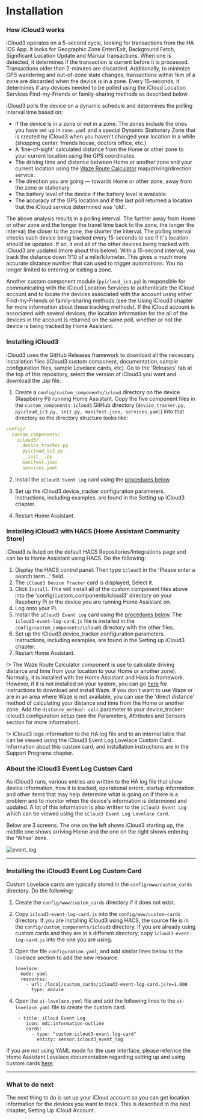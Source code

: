 # Installation

### How iCloud3 works

iCloud3 operates on a 5-second cycle, looking for transactions from the HA IOS App. It looks for Geographic Zone Enter/Exit, Background Fetch, Significant Location Update and Manual transactions. When one is detected, it determines if the transaction is current before it is processed. Transactions older than 2-minutes are discarded. Additionally, to minimize GPS wandering and out-of-zone state changes, transactions within 1km of a zone are discarded when the device is in a zone.  Every 15-seconds, it determines if any devices needed to be polled using the iCloud Location Services Find-my-Friends or family-sharing methods as described below.

iCloud3 polls the device on a dynamic schedule and determines the polling interval time based on:

- If the device is in a zone or not in a zone. The zones include the ones you have set up in `zone.yaml` and a special Dynamic Stationary Zone that is created by iCloud3 when you haven't changed your location in a while (shopping center, friends house, doctors office, etc.)
- A 'line-of-sight' calculated distance from the Home or other zone to your current location using the GPS coordinates.
- The driving time and distance between Home or another zone and your current location using the [Waze Route Calculator](http://www.waze.com) map/driving/direction service.
- The direction you are going — towards Home or other zone, away from the zone or stationary.
- The battery level of the device if the battery level is available.
- The accuracy of the GPS location and if the last poll returned a location that the iCloud service determined was 'old'.

The above analysis results in a polling interval. The further away from Home or other zone and the longer the travel time back to the zone, the longer the interval; the closer to the zone, the shorter the interval. The polling interval checks each device being tracked every 15-seconds to see if it's location should be updated. If so, it and all of the other devices being tracked with iCloud3 are updated (more about this below). With a 15-second interval, you track the distance down 1/10 of a mile/kilometer. This gives a much more accurate distance number that can used to trigger automations. You no longer limited to entering or exiting a zone.

Another custom component module (`pyicloud_ic3.py`) is responsible for communicating with the iCloud Location Services to authenticate the iCloud account and to locate the devices associated with the account using either Find-my-Friends or family-sharing methods (see the Using iCloud3 chapter for more information about these tracking methods). If the iCloud account is associated with several devices, the location information for the all of the devices in the account is returned on the same poll, whether or not the device is being tracked by Home Assistant.

### Installing iCloud3

iCloud3 uses the GitHub Releases framework to download all the necessary installation files (iCloud3 custom component, documentation, sample configuration files, sample Lovelace cards, etc). Go to the 'Releases' tab at the top of this repository, select the version of iCloud3 you want and download the .zip file.

1. Create a `config/custom_components/icloud` directory on the device (Raspberry Pi) running Home Assistant. Copy the five component files in the `custom_components-icloud3` GitHub directory (`device_tracker.py, pyicloud_ic3.py, init.py, manifest.json, services.yaml`) into that directory so the directory structure looks like:

```yaml
config/
  custom_components/
    icloud3/
      device_tracker.py
      pyicloud_ic3.py
      __init__.py
      manifest.json
      services.yaml
```

2. Install the `iCloud3 Event Log` card using the [procedures below](#installing-the-icloud3-event-log-custom-card).

3. Set up the iCloud3 device_tracker configuration parameters. Instructions, including examples, are found in the Setting up iCloud3 chapter.

4. Restart Home Assistant.

### Installing iCloud3 with HACS (Home Assistant Community Store)

iCloud3 is listed on the default HACS Repositories/Integrations page and can be to Home Assistant using HACS. Do the following:

1. Display the HACS control panel. Then type `icloud3` in the 'Please enter a search term...' field.
2. The `iCloud3 Device Tracker` card is displayed, Select it.
3. Click `Install`. This will install all of the custom component files above into the 'config/custom_components/icloud3' directory on your Raspberry Pi or the device you are running Home Assistant on.
4. Log onto your Pi.
5. Install the `iCloud3 Event Log` card using the [procedures below](#installing-the-icloud3-event-log-custom-card). The `icloud3-event-log-card.js` file is installed in the `config/custom_components/icloud3` directory with the other files.
6. Set up the iCloud3 device_tracker configuration parameters. Instructions, including examples, are found in the Setting up iCloud3 chapter.
7. Restart Home Assistant.

!> The Waze Route Calculator component is use to calculate driving distance and time from your location to your Home or another zone). Normally, it is installed with the Home Assistant and Hass.io framework. However, if it is not installed on your system, you can go [here](https://github.com/kovacsbalu/WazeRouteCalculator) for instructions to download and install Waze. If you don't want to use Waze or are in an area where Waze is not available, you can use the 'direct distance' method of calculating your distance and time from the Home or another zone. Add the `distance_method: calc` parameter to your device_tracker: icloud3 configuration setup (see the Parameters, Attributes and Sensors section for more information).

!> iCloud3 logs information to the HA log file and to an internal table that can be viewed using the iCloud3 Event Log Lovelace Custom Card. Information about this custom card, and installation instructions are in the Support Programs chapter.

### About the iCloud3 Event Log Custom Card
As iCloud3 runs, various entries are written to the HA log file that show device information, how it is tracked, operational errors, startup information and other items that may help determine what is going on if there is a problem and to monitor when the device's information is determined and updated. A lot of this information is also written to the `iCloud3 Event Log` which can be viewed using the `iCloud3 Event Log Lovelace Card`.

Below are 3 screens. The one on the left shows iCloud3 starting up, the middle one shows arriving Home and the one on the right shows entering the 'Whse' zone.

![event_log](../images/event_log_initializing.jpg)

---
### Installing the iCloud3 Event Log Custom Card
Custom Lovelace cards are typically stored in the `config/www/custom_cards` directory. Do the following:

1. Create the `config/www/custom_cards` directory if it does not exist.

2. Copy `icloud3-event-log-card.js` into the `config/www/custom-cards` directory. If you are installing iCloud3 using HACS, the source file is in the `config/custom_components/icloud3` directory. If you are already using custom cards and they are in a different directory, copy `icloud3-event-log-card.js` into the one you are using.

3. Open the file `configuration.yaml`, and add similar lines below to the lovelace section to add the new resource.

   ```
   lovelace:
     mode: yaml
     resources:
       - url: /local/custom_cards/icloud3-event-log-card.js?v=1.000
         type: module
   ```

4. Open the `ui-lovelace.yaml` file and add the following lines to the `ui-lovelace.yaml` file to create the custom card.

   ```
    - title: iCloud Event Log
       icon: mdi:information-outline
       cards:
         - type: "custom:icloud3-event-log-card"
           entity: sensor.icloud3_event_log
   ```

If you are not using YAML mode for the user interface, please refernce the Home Assistant Lovelace documentation regarding setting up and using custom cards [here](https://community.home-assistant.io/t/how-do-i-add-custom-cards-with-the-lovelace-ui/97902).

------

### What to do next

The next thing to do is set up your iCloud account so you can get location information for the devices you want to track. This is described in the next chapter, Setting Up iCloud Account.
